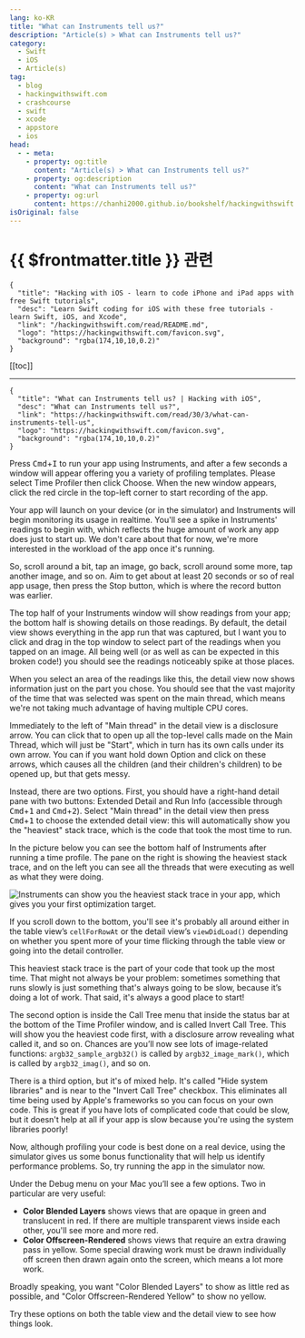 ```yaml
---
lang: ko-KR
title: "What can Instruments tell us?"
description: "Article(s) > What can Instruments tell us?"
category:
  - Swift
  - iOS
  - Article(s)
tag: 
  - blog
  - hackingwithswift.com
  - crashcourse
  - swift
  - xcode
  - appstore
  - ios  
head:
  - - meta:
    - property: og:title
      content: "Article(s) > What can Instruments tell us?"
    - property: og:description
      content: "What can Instruments tell us?"
    - property: og:url
      content: https://chanhi2000.github.io/bookshelf/hackingwithswift.com/read/30/03-what-can-instruments-tell-us.html
isOriginal: false
---
```


# {{ $frontmatter.title }} 관련

```component VPCard
{
  "title": "Hacking with iOS - learn to code iPhone and iPad apps with free Swift tutorials",
  "desc": "Learn Swift coding for iOS with these free tutorials - learn Swift, iOS, and Xcode",
  "link": "/hackingwithswift.com/read/README.md",
  "logo": "https://hackingwithswift.com/favicon.svg",
  "background": "rgba(174,10,10,0.2)"
}
```

[[toc]]

---

```component VPCard
{
  "title": "What can Instruments tell us? | Hacking with iOS",
  "desc": "What can Instruments tell us?",
  "link": "https://hackingwithswift.com/read/30/3/what-can-instruments-tell-us",
  "logo": "https://hackingwithswift.com/favicon.svg",
  "background": "rgba(174,10,10,0.2)"
}
```

<VidStack src="youtube/sY0zgtKfW1E" />

Press <kbd>Cmd</kbd>+<kbd>I</kbd> to run your app using Instruments, and after a few seconds a window will appear offering you a variety of profiling templates. Please select Time Profiler then click Choose. When the new window appears, click the red circle in the top-left corner to start recording of the app.

Your app will launch on your device (or in the simulator) and Instruments will begin monitoring its usage in realtime. You'll see a spike in Instruments' readings to begin with, which reflects the huge amount of work any app does just to start up. We don't care about that for now, we're more interested in the workload of the app once it's running.

So, scroll around a bit, tap an image, go back, scroll around some more, tap another image, and so on. Aim to get about at least 20 seconds or so of real app usage, then press the Stop button, which is where the record button was earlier.

The top half of your Instruments window will show readings from your app; the bottom half is showing details on those readings. By default, the detail view shows everything in the app run that was captured, but I want you to click and drag in the top window to select part of the readings when you tapped on an image. All being well (or as well as can be expected in this broken code!) you should see the readings noticeably spike at those places.

When you select an area of the readings like this, the detail view now shows information just on the part you chose. You should see that the vast majority of the time that was selected was spent on the main thread, which means we're not taking much advantage of having multiple CPU cores.

Immediately to the left of "Main thread" in the detail view is a disclosure arrow. You can click that to open up all the top-level calls made on the Main Thread, which will just be "Start", which in turn has its own calls under its own arrow. You can if you want hold down Option and click on these arrows, which causes all the children (and their children's children) to be opened up, but that gets messy.

Instead, there are two options. First, you should have a right-hand detail pane with two buttons: Extended Detail and Run Info (accessible through <kbd>Cmd</kbd>+<kbd>1</kbd> and <kbd>Cmd</kbd>+<kbd>2</kbd>). Select "Main thread" in the detail view then press <kbd>Cmd</kbd>+<kbd>1</kbd> to choose the extended detail view: this will automatically show you the "heaviest" stack trace, which is the code that took the most time to run.

In the picture below you can see the bottom half of Instruments after running a time profile. The pane on the right is showing the heaviest stack trace, and on the left you can see all the threads that were executing as well as what they were doing.

![Instruments can show you the heaviest stack trace in your app, which gives you your first optimization target.](https://hackingwithswift.com/img/books/hws/30-1@2x.png)

If you scroll down to the bottom, you'll see it's probably all around either in the table view’s `cellForRowAt` or the detail view’s `viewDidLoad()` depending on whether you spent more of your time flicking through the table view or going into the detail controller.

This heaviest stack trace is the part of your code that took up the most time. That might not always be your problem: sometimes something that runs slowly is just something that's always going to be slow, because it’s doing a lot of work. That said, it's always a good place to start!

The second option is inside the Call Tree menu that inside the status bar at the bottom of the Time Profiler window, and is called Invert Call Tree. This will show you the heaviest code first, with a disclosure arrow revealing what called it, and so on. Chances are you’ll now see lots of image-related functions: `argb32_sample_argb32()` is called by `argb32_image_mark()`, which is called by `argb32_imag()`, and so on.

There is a third option, but it's of mixed help. It's called "Hide system libraries" and is near to the "Invert Call Tree" checkbox. This eliminates all time being used by Apple's frameworks so you can focus on your own code. This is great if you have lots of complicated code that could be slow, but it doesn't help at all if your app is slow because you're using the system libraries poorly!

Now, although profiling your code is best done on a real device, using the simulator gives us some bonus functionality that will help us identify performance problems. So, try running the app in the simulator now.

Under the Debug menu on your Mac you’ll see a few options. Two in particular are very useful:


- **Color Blended Layers** shows views that are opaque in green and translucent in red. If there are multiple transparent views inside each other, you'll see more and more red.
- **Color Offscreen-Rendered** shows views that require an extra drawing pass in yellow. Some special drawing work must be drawn individually off screen then drawn again onto the screen, which means a lot more work.

Broadly speaking, you want "Color Blended Layers" to show as little red as possible, and "Color Offscreen-Rendered Yellow" to show no yellow.

Try these options on both the table view and the detail view to see how things look.

